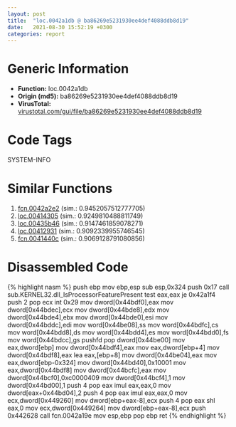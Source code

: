 ```yaml
---
layout: post
title:  "loc.0042a1db @ ba86269e5231930ee4def4088ddb8d19"
date:   2021-08-30 15:52:19 +0300
categories: report
---
```


# Generic Information
- **Function:** loc.0042a1db
- **Origin (md5):** ba86269e5231930ee4def4088ddb8d19
- **VirusTotal:** [virustotal.com/gui/file/ba86269e5231930ee4def4088ddb8d19][virustotal_ref]

# Code Tags
<span class="tag" id="SYSTEM-INFO">SYSTEM-INFO</span>


# Similar Functions

1. [fcn.0042a2e2][similar_1_ref] (sim.: 0.9452057512777705)
2. [loc.00414305][similar_2_ref] (sim.: 0.9249810488811749)
3. [loc.00435b46][similar_3_ref] (sim.: 0.9147461859078271)
4. [loc.00412931][similar_4_ref] (sim.: 0.9092339955746545)
5. [fcn.0041440c][similar_5_ref] (sim.: 0.9069128791080856)


# Disassembled Code

{% highlight nasm %}
push ebp
mov ebp,esp
sub esp,0x324
push 0x17
call sub.KERNEL32.dll_IsProcessorFeaturePresent
test eax,eax
je 0x42a1f4
push 2
pop ecx
int 0x29
mov dword[0x44bdf0],eax
mov dword[0x44bdec],ecx
mov dword[0x44bde8],edx
mov dword[0x44bde4],ebx
mov dword[0x44bde0],esi
mov dword[0x44bddc],edi
mov word[0x44be08],ss
mov word[0x44bdfc],cs
mov word[0x44bdd8],ds
mov word[0x44bdd4],es
mov word[0x44bdd0],fs
mov word[0x44bdcc],gs
pushfd 
pop dword[0x44be00]
mov eax,dword[ebp]
mov dword[0x44bdf4],eax
mov eax,dword[ebp+4]
mov dword[0x44bdf8],eax
lea eax,[ebp+8]
mov dword[0x44be04],eax
mov eax,dword[ebp-0x324]
mov dword[0x44bd40],0x10001
mov eax,dword[0x44bdf8]
mov dword[0x44bcfc],eax
mov dword[0x44bcf0],0xc0000409
mov dword[0x44bcf4],1
mov dword[0x44bd00],1
push 4
pop eax
imul eax,eax,0
mov dword[eax+0x44bd04],2
push 4
pop eax
imul eax,eax,0
mov ecx,dword[0x449260]
mov dword[ebp+eax-8],ecx
push 4
pop eax
shl eax,0
mov ecx,dword[0x449264]
mov dword[ebp+eax-8],ecx
push 0x442628
call fcn.0042a19e
mov esp,ebp
pop ebp
ret 
{% endhighlight %}


[similar_1_ref]: /report/fcn.0042a2e2@ba86269e5231930ee4def4088ddb8d19
[similar_2_ref]: /report/loc.00414305@d32515577b2cd57bf3dd6c5e3c37e219
[similar_3_ref]: /report/loc.00435b46@d96761eb00d2d97e2b6f5ffffed0b46a
[similar_4_ref]: /report/loc.00412931@e5be9c1df6690f9880cc7a4e3bb82114
[similar_5_ref]: /report/fcn.0041440c@d32515577b2cd57bf3dd6c5e3c37e219
[virustotal_ref]: https://www.virustotal.com/gui/file/ba86269e5231930ee4def4088ddb8d19